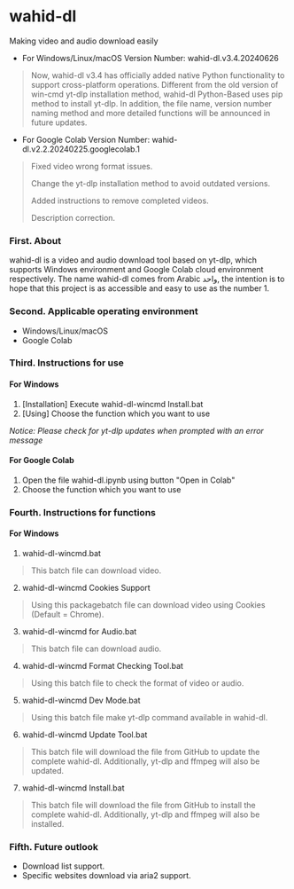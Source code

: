 # wahid-dl
Making video and audio download easily

* For Windows/Linux/macOS Version Number: wahid-dl.v3.4.20240626
> Now, wahid-dl v3.4 has officially added native Python functionality to support cross-platform operations.
> Different from the old version of win-cmd yt-dlp installation method, wahid-dl Python-Based uses pip method to install yt-dlp.
> In addition, the file name, version number naming method and more detailed functions will be announced in future updates.

* For Google Colab Version Number: wahid-dl.v2.2.20240225.googlecolab.1
> Fixed video wrong format issues.
>
> Change the yt-dlp installation method to avoid outdated versions.
>
> Added instructions to remove completed videos.
>
> Description correction.

### First. About
wahid-dl is a video and audio download tool based on yt-dlp, which supports Windows environment and Google Colab cloud environment respectively.
The name wahid-dl comes from Arabic واحد, the intention is to hope that this project is as accessible and easy to use as the number 1.

### Second. Applicable operating environment
* Windows/Linux/macOS
* Google Colab

### Third. Instructions for use
#### For Windows
1. [Installation] Execute wahid-dl-wincmd Install.bat
2. [Using] Choose the function which you want to use

*Notice: Please check for yt-dlp updates when prompted with an error message*

#### For Google Colab
1. Open the file wahid-dl.ipynb using button "Open in Colab"
2. Choose the function which you want to use

### Fourth.  Instructions for functions
#### For Windows
1. wahid-dl-wincmd.bat
> This batch file can download video.

2. wahid-dl-wincmd Cookies Support
> Using this packagebatch file can download video using Cookies (Default = Chrome).

3. wahid-dl-wincmd for Audio.bat
> This batch file can download audio.

4. wahid-dl-wincmd Format Checking Tool.bat
> Using this batch file to check the format of video or audio.

5. wahid-dl-wincmd Dev Mode.bat
> Using this batch file make yt-dlp command available in wahid-dl.

6. wahid-dl-wincmd Update Tool.bat
> This batch file will download the file from GitHub to update the complete wahid-dl. Additionally, yt-dlp and ffmpeg will also be updated.

7. wahid-dl-wincmd Install.bat
> This batch file will download the file from GitHub to install the complete wahid-dl. Additionally, yt-dlp and ffmpeg will also be installed.

### Fifth.  Future outlook
* Download list support.
* Specific websites download via aria2 support.
